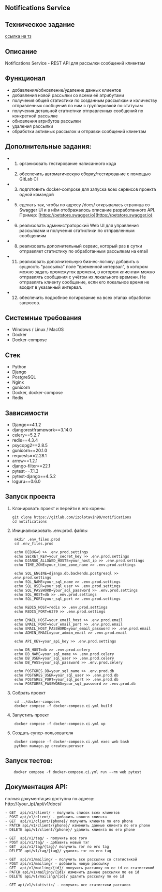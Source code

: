 Notifications Service
---
Техническое задание
---
<a href='https://www.craft.do/s/n6OVYFVUpq0o6L'>ссылка на тз</a>

Описание
---
Notifications Service - REST API для рассылки сообщений клиентам

Функционал
---
- добавления/обновление/удаление данных клиентов
- добавления новой рассылки со всеми её атрибутами
- получения общей статистики по созданным рассылкам и количеству отправленных сообщений по ним с группировкой по статусам
- получения детальной статистики отправленных сообщений по конкретной рассылке
- обновления атрибутов рассылки
- удаления рассылки
- обработки активных рассылок и отправки сообщений клиентам

Дополнительные задания:
---
- 1. организовать тестирование написанного кода
- 2. обеспечить автоматическую сборку/тестирование с помощью GitLab CI
- 3. подготовить docker-compose для запуска всех сервисов проекта одной командой
- 5. сделать так, чтобы по адресу /docs/ открывалась страница со Swagger UI и в нём отображалось описание разработанного API. Пример: [https://petstore.swagger.io](https://petstore.swagger.io)
- 6. реализовать администраторский Web UI для управления рассылками и получения статистики по отправленным сообщениям
- 8. реализовать дополнительный сервис, который раз в сутки отправляет статистику по обработанным рассылкам на email
- 11. реализовать дополнительную бизнес-логику: добавить в сущность "рассылка" поле "временной интервал", в котором можно задать промежуток времени, в котором клиентам можно отправлять сообщения с учётом их локального времени. Не отправлять клиенту сообщение, если его локальное время не входит в указанный интервал.
- 12. обеспечить подробное логирование на всех этапах обработки запросов.

Системные требования
---
- Windows / Linux / MacOS
- Docker
- Docker-compose

Стек 
---
- Python
- Django
- PostgreSQL
- Nginx
- gunicorn
- Docker, docker-compose
- Redis

Зависимости
---
- Django==4.1.2
- djangorestframework==3.14.0  
- celery==5.2.7  
- redis==4.3.4  
- psycopg2==2.8.5  
- gunicorn==20.1.0  
- requests==2.28.1  
- arrow==1.2.1
- django-filter==22.1
- pytest==7.1.3
- pytest-django==4.5.2
- loguru==0.6.0


Запуск проекта
---
1.  Клонировать проект и перейти в его корень:

		git clone https://gitlab.com/izolotavin99/notifications
		cd notifications

2. Инициализировать .env.prod. файлы

		mkdir .env_files.prod
		cd .env_files.prod
	    
	    echo DEBUG=0 >> .env.prod.settings
		echo SECRET_KEY=your_secret_key >> .env.prod.settings
		echo DJANGO_ALLOWED_HOSTS=your_host_ip >> .env.prod.settings
		echo TIME_ZONE=your_time_zone_name >> .env.prod.settings		

		echo SQL_ENGINE=django.db.backends.postgresql >> .env.prod.settings
	    echo SQL_NAME=your_sql_name >> .env.prod.settings
        echo SQL_USER=your_sql_user >> .env.prod.settings
        echo SQL_PASSWORD=your_sql_password >> .env.prod.settings
        echo SQL_HOST=db >> .env.prod.settings
        echo SQL_PORT=your_sql_port >> .env.prod.settings

		echo REDIS_HOST=redis >> .env.prod.settings
		echo REDIS_PORT=6379 >> .env.prod.settings

		echo EMAIL_HOST=your_email_host >> .env.prod.email
		echo EMAIL_PORT=your_email_port >> .env.prod.email
		echo EMAIL_HOST_PASSWORD=your_email_password >> .env.prod.email
		echo ADMIN_EMAIL=your_admin_email >> .env.prod.email
		
		echo API_KEY=your_api_key >> .env.prod.settings

		echo DB_HOST=db >> .env.prod.celery
		echo DB_NAME=your_sql_name >> .env.prod.celery
		echo DB_USER=your_sql_user >> .env.prod.celery
		echo DB_PASS=your_sql_password >> .env.prod.celery

		echo POSTGRES_DB=your_sql_name >> .env.prod.db
		echo POSTGRES_USER=your_sql_user >> .env.prod.db
		echo POSTGRES_PORT=your_sql_port >> .env.prod.db
		echo POSTGRES_PASSWORD=your_sql_password >> .env.prod.db

3. Собрать проект

		cd ../docker-composes
		docker compose -f docker-compose.ci.yml build
4. Запустить проект

		docker compose -f docker-compose.ci.yml up
5. Создать супер-пользователя

		docker compose -f docker-compose.ci.yml exec web bash
		python manage.py createsuperuser

Запуск тестов:
---

	    docker compose -f docker-compose.ci.yml run --rm web pytest

Документация API:
---
полная документация доступна по адресу: 	
		http://{your_ip}/api/v1/docs/

    - GET  api/v1/client/ - получить список всех клиентов
    - POST api/v1/client/ - добавить нового клиента
    - GET  api/v1/client/{phone}/ получить клиента по его phone
    - PATCH api/v1/client/{phone}/ изменить данные клиента по его phone
    - DELETE api/v1/client/{phone}/ удалить клиента по его phone

	- GET  api/v1/tag/ - получить все тэги
	- POST api/v1/tag/ - добавить новый тэг
	- GET  api/v1/tag/{tag}/ получить тэг по его tag
	- DELETE api/v1/tag/{tag}/ удалить тэг по его tag

	- GET  api/v1/mailing/ - получить все рассылки со статистикой
	- POST api/v1/mailing/ - добавить новую рассылку
	- GET  api/v1/mailing/{id}/ получить рассылку по еe id со статистикой 
	- PATCH api/v1/mailing/{id}/ изменить данные рассылки по ее id
	- DELETE api/v1/mailing/{id}/ удалить рассылку по ее id

	- GET api/v1/statistic/ - получить все статистики рассылок


		